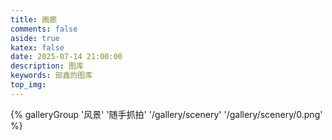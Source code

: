 ```yaml
---
title: 画廊
comments: false
aside: true
katex: false
date: 2025-07-14 21:00:00
description: 图库
keywords: 部鑫的图库
top_img:
---
```

<div class="gallery-group-main">
{% galleryGroup '风景' '随手抓拍' '/gallery/scenery' '/gallery/scenery/0.png' %}
</div>
